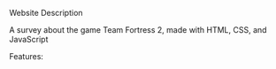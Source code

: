 Website Description

A survey about the game Team Fortress 2, made with HTML, CSS, and JavaScript

Features:
